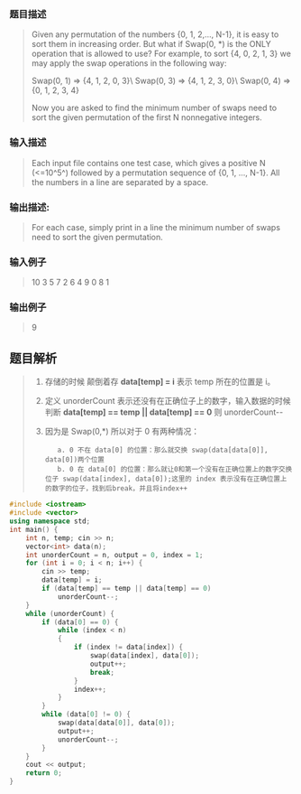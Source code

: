 ### 题目描述
>Given any permutation of the numbers {0, 1, 2,..., N-1}, it is easy to sort them in increasing order. But what if Swap(0, *) is the ONLY operation that is allowed to use? For example, to sort {4, 0, 2, 1, 3} we may apply the swap operations in the following way:
>
>Swap(0, 1) => {4, 1, 2, 0, 3}\ Swap(0, 3) => {4, 1, 2, 3, 0}\ Swap(0, 4) => {0, 1, 2, 3, 4}
>
>Now you are asked to find the minimum number of swaps need to sort the given permutation of the first N nonnegative integers.

### 输入描述

> Each input file contains one test case, which gives a positive N (<=10^5^) followed by a permutation sequence of {0, 1, ..., N-1}. All the numbers in a line are separated by a space.

### 输出描述:
> For each case, simply print in a line the minimum number of swaps need to sort the given permutation.

### 输入例子
> 10 3 5 7 2 6 4 9 0 8 1

### 输出例子
>9

## 题目解析
   
> 1. 存储的时候 颠倒着存 **data[temp] = i** 表示 temp 所在的位置是 i。
> 2. 定义 unorderCount 表示还没有在正确位子上的数字，输入数据的时候判断 **data[temp] == temp || data[temp] == 0** 则 unorderCount--
> 3. 因为是 Swap(0,*) 所以对于 0 有两种情况： 
>  
>           a. 0 不在 data[0] 的位置：那么就交换 swap(data[data[0]], data[0])两个位置
>           b. 0 在 data[0] 的位置：那么就让0和第一个没有在正确位置上的数字交换位子 swap(data[index], data[0]);这里的 index 表示没有在正确位置上的数字的位子，找到后break，并且将index++

```C++
#include <iostream>
#include <vector>
using namespace std;
int main() {
	int n, temp; cin >> n;
	vector<int> data(n);
	int unorderCount = n, output = 0, index = 1;
	for (int i = 0; i < n; i++) {
		cin >> temp;
		data[temp] = i;
		if (data[temp] == temp || data[temp] == 0)
			unorderCount--;
	}
	while (unorderCount) {
		if (data[0] == 0) {
			while (index < n)
			{
				if (index != data[index]) {
					swap(data[index], data[0]);
					output++;
					break;
				}
				index++;
			}
		}
		while (data[0] != 0) {
			swap(data[data[0]], data[0]);
			output++;
			unorderCount--;
		}
	}
	cout << output;
	return 0;
}
```